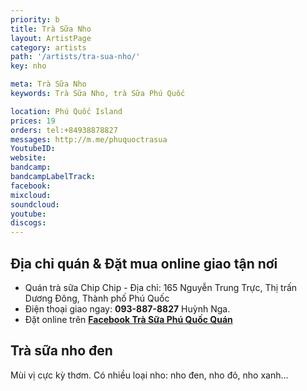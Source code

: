 ```yaml
---
priority: b
title: Trà Sữa Nho
layout: ArtistPage
category: artists
path: '/artists/tra-sua-nho/'
key: nho

meta: Trà Sữa Nho
keywords: Trà Sữa Nho, trà Sữa Phú Quốc

location: Phú Quốc Island
prices: 19
orders: tel:+84938878827
messages: http://m.me/phuquoctrasua
YoutubeID: 
website: 
bandcamp: 
bandcampLabelTrack: 
facebook: 
mixcloud: 
soundcloud: 
youtube: 
discogs: 
---
```


## Địa chỉ quán & Đặt mua online giao tận nơi

- Quán trà sữa Chip Chip - Địa chỉ: 165 Nguyễn Trung Trực, Thị trấn Dương Đông, Thành phố Phú Quốc
- Điện thoại giao ngay: **093-887-8827** Huỳnh Nga.
- Đặt online trên [**Facebook Trà Sữa Phú Quốc Quán**](https://www.facebook.com/phuquoctrasua)


## Trà sữa nho đen

Mùi vị cực kỳ thơm. Có nhiều loại nho: nho đen, nho đỏ, nho xanh...
